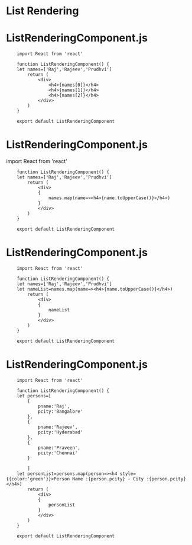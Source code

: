 # List Rendering

# ListRenderingComponent.js

        import React from 'react'

        function ListRenderingComponent() {
        let names=['Raj','Rajeev','Prudhvi']
            return (
                <div>
                    <h4>{names[0]}</h4>
                    <h4>{names[1]}</h4>
                    <h4>{names[2]}</h4>
                </div>
            )
        }

        export default ListRenderingComponent

# ListRenderingComponent.js

import React from 'react'

        function ListRenderingComponent() {
        let names=['Raj','Rajeev','Prudhvi']
            return (
                <div>
                {
                    names.map(name=><h4>{name.toUpperCase()}</h4>)
                }
                </div>
            )
        }

        export default ListRenderingComponent

# ListRenderingComponent.js

        import React from 'react'

        function ListRenderingComponent() {
        let names=['Raj','Rajeev','Prudhvi']
        let nameList=names.map(name=><h4>{name.toUpperCase()}</h4>)
            return (
                <div>
                {
                    nameList  
                }
                </div>
            )
        }

        export default ListRenderingComponent


# ListRenderingComponent.js

        import React from 'react'

        function ListRenderingComponent() {
        let persons=[
            {
                pname:'Raj',
                pcity:'Bangalore'
            },
            {
                pname:'Rajeev',
                pcity:'Hyderabad'
            },
            {
                pname:'Praveen',
                pcity:'Chennai'
            }

            ]
        let personList=persons.map(person=><h4 style={{color:'green'}}>Person Name :{person.pcity} - City :{person.pcity}</h4>)
            return (
                <div>
                {
                    personList  
                }
                </div>
            )
        }

        export default ListRenderingComponent


